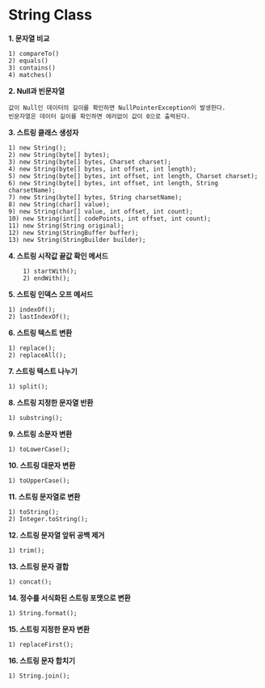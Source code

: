# String Class

<b>1. 문자열 비교</b>
    
    1) compareTo()
    2) equals()
    3) contains()
    4) matches()


<b>2. Null과 빈문자열</b>
    
    값이 Null인 데이터의 길이를 확인하면 NullPointerException이 발생한다. 
    빈문자열은 데이터 길이를 확인하면 에러없이 값이 0으로 출력된다.
<b>3. 스트링 클래스 생성자</b>
    
    1) new String();
    2) new String(byte[] bytes);
    3) new String(byte[] bytes, Charset charset);
    4) new String(byte[] bytes, int offset, int length);
    5) new String(byte[] bytes, int offset, int length, Charset charset);
    6) new String(byte[] bytes, int offset, int length, String charsetName);
    7) new String(byte[] bytes, String charsetName);
    8) new String(char[] value);
    9) new String(char[] value, int offset, int count);
    10) new String(int[] codePoints, int offset, int count);
    11) new String(String original);
    12) new String(StringBuffer buffer);
    13) new String(StringBuilder builder);

<b>4. 스트링 시작값 끝값 확인 메서드</b>
        
        1) startWith();
        2) endWith();

<b>5. 스트링 인덱스 오프 메서드</b>

    1) indexOf();
    2) lastIndexOf();

<b>6. 스트링 텍스트 변환</b>

    1) replace();
    2) replaceAll();


<b>7. 스트링 텍스트 나누기</b>

    1) split();

<b>8. 스트링 지정한 문자열 반환</b>

    1) substring();


<b>9. 스트링 소문자 변환 </b>

    1) toLowerCase();

<b>10. 스트링 대문자 변환 </b>

    1) toUpperCase();

<b>11. 스트링 문자열로 변환 </b>

    1) toString();
    2) Integer.toString();

<b>12. 스트링 문자열 앞뒤 공백 제거 </b>

    1) trim();

<b>13. 스트링 문자 결합</b>

    1) concat();

<b>14. 정수를 서식화된 스트링 포맷으로 변환 </b>

    1) String.format();

<b>15. 스트링 지정한 문자 변환</b>

    1) replaceFirst();

<b>16. 스트링 문자 합치기</b>

    1) String.join();